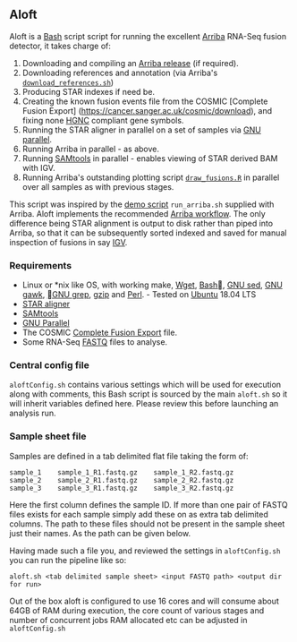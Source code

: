 ## Aloft ##
Aloft is a [Bash](https://www.gnu.org/software/bash/) script script for running the excellent [Arriba](https://github.com/suhrig/arriba) RNA-Seq fusion detector, it takes charge of:

1. Downloading and compiling an [Arriba release](https://github.com/suhrig/arriba/releases) (if required).
2. Downloading references and annotation (via Arriba's [`download_references.sh`](https://github.com/suhrig/arriba/blob/master/download_references.sh))
3. Producing STAR indexes if need be.
4. Creating the known fusion events file from the COSMIC [Complete Fusion Export] (https://cancer.sanger.ac.uk/cosmic/download), and fixing none [HGNC](https://www.genenames.org/) compliant gene symbols.
5. Running the STAR aligner in parallel on a set of samples via [GNU parallel](https://www.gnu.org/software/parallel/).
6. Running Arriba in parallel - as above.
7. Running [SAMtools](http://www.htslib.org/) in parallel - enables viewing of STAR derived BAM with IGV.
8. Running Arriba's outstanding plotting script [`draw_fusions.R`](https://github.com/suhrig/arriba/blob/master/draw_fusions.R) in parallel over all samples as with previous stages.

This script was inspired by the [demo script](https://arriba.readthedocs.io/en/v1.0.1/workflow/#demo-script) `run_arriba.sh` supplied with Arriba. Aloft implements the recommended [Arriba workflow](https://arriba.readthedocs.io/en/v1.0.1/workflow/). The only difference being STAR alignment is output to disk rather than piped into Arriba, so that it can be subsequently sorted indexed and saved for manual inspection of fusions in say [IGV](http://software.broadinstitute.org/software/igv/).

### Requirements ###

* Linux or *nix like OS, with working make, [Wget](https://www.gnu.org/software/wget/), [Bash](https://www.gnu.org/software/bash/), [GNU sed](https://www.gnu.org/software/sed/), [GNU gawk](https://www.gnu.org/software/gawk/), [GNU grep](https://www.gnu.org/software/grep/), [gzip](https://www.gnu.org/software/gzip/) and [Perl](https://www.perl.org/). - Tested on [Ubuntu](https://www.ubuntu.com/) 18.04 LTS
* [STAR aligner](https://github.com/alexdobin/STAR)
* [SAMtools](http://www.htslib.org/)
* [GNU Parallel](https://www.gnu.org/software/parallel/)
* The COSMIC [Complete Fusion Export](https://cancer.sanger.ac.uk/cosmic/download) file.
* Some RNA-Seq [FASTQ](https://en.wikipedia.org/wiki/FASTQ_format) files to analyse.

### Central config file ###
`aloftConfig.sh` contains various settings which will be used for execution along with comments, this Bash script is sourced by the main `aloft.sh` so it will inherit variables defined here.  Please review this before launching an analysis run.

### Sample sheet file ###
Samples are defined in a tab delimited flat file taking the form of:

```
sample_1	sample_1_R1.fastq.gz	sample_1_R2.fastq.gz
sample_2	sample_2_R1.fastq.gz	sample_2_R2.fastq.gz
sample_3	sample_3_R1.fastq.gz	sample_3_R2.fastq.gz
```

Here the first column defines the sample ID.  If more than one pair of FASTQ files exists for each sample simply add these on as extra tab delimited columns.  The path to these files should not be present in the sample sheet just their names.  As the path can be given below.

Having made such a file you, and reviewed the settings in `aloftConfig.sh` you can run the pipeline like so:

```
aloft.sh <tab delimited sample sheet> <input FASTQ path> <output dir for run> 
```

Out of the box aloft is configured to use 16 cores and will consume about 64GB of RAM during execution, the core count of various stages and number of concurrent jobs RAM allocated etc can be adjusted in `aloftConfig.sh`